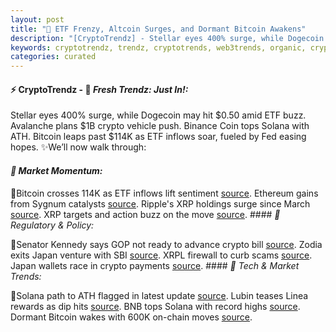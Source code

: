 ```yaml
---
layout: post
title: "🌇 ETF Frenzy, Altcoin Surges, and Dormant Bitcoin Awakens"
description: "[CryptoTrendz] - Stellar eyes 400% surge, while Dogecoin may hit $0.50 amid ETF buzz. Avalanche plans $1B crypto vehicle push. Binance Coin tops Solana with ATH. Bitcoin leaps past $114K as ETF inflows soar, fueled by Fed easing hopes."
keywords: cryptotrendz, trendz, cryptotrends, web3trends, organic, crypto, BTC, Cardano, Bitcoin, Japan, XRP
categories: curated
---
```


#### ⚡ CryptoTrendz - 📌 *Fresh Trendz: Just In!:*

Stellar eyes 400% surge, while Dogecoin may hit $0.50 amid ETF buzz. Avalanche plans $1B crypto vehicle push. Binance Coin tops Solana with ATH. Bitcoin leaps past $114K as ETF inflows soar, fueled by Fed easing hopes. ✨We’ll now walk through:


#### *🔖 Market Momentum:*  

🔹Bitcoin crosses 114K as ETF inflows lift sentiment [source](https://s.avyag.com/0r63). Ethereum gains from Sygnum catalysts [source](https://s.avyag.com/m0cy). Ripple's XRP holdings surge since March [source](https://s.avyag.com/vg9s). XRP targets and action buzz on the move [source](https://s.avyag.com/c4nf). #### *🔖 Regulatory & Policy:*  

🔹Senator Kennedy says GOP not ready to advance crypto bill [source](https://s.avyag.com/687y). Zodia exits Japan venture with SBI [source](https://s.avyag.com/5fk5). XRPL firewall to curb scams [source](https://s.avyag.com/jyj1). Japan wallets race in crypto payments [source](https://s.avyag.com/r8gk). #### *🔖 Tech & Market Trends:*  

🔹Solana path to ATH flagged in latest update [source](https://s.avyag.com/bhot). Lubin teases Linea rewards as dip hits [source](https://s.avyag.com/2ahg). BNB tops Solana with record highs [source](https://s.avyag.com/0klm). Dormant Bitcoin wakes with 600K on-chain moves [source](https://s.avyag.com/qwwp).